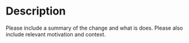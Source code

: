 # Description

Please include a summary of the change and what is does. Please also include relevant motivation and context.